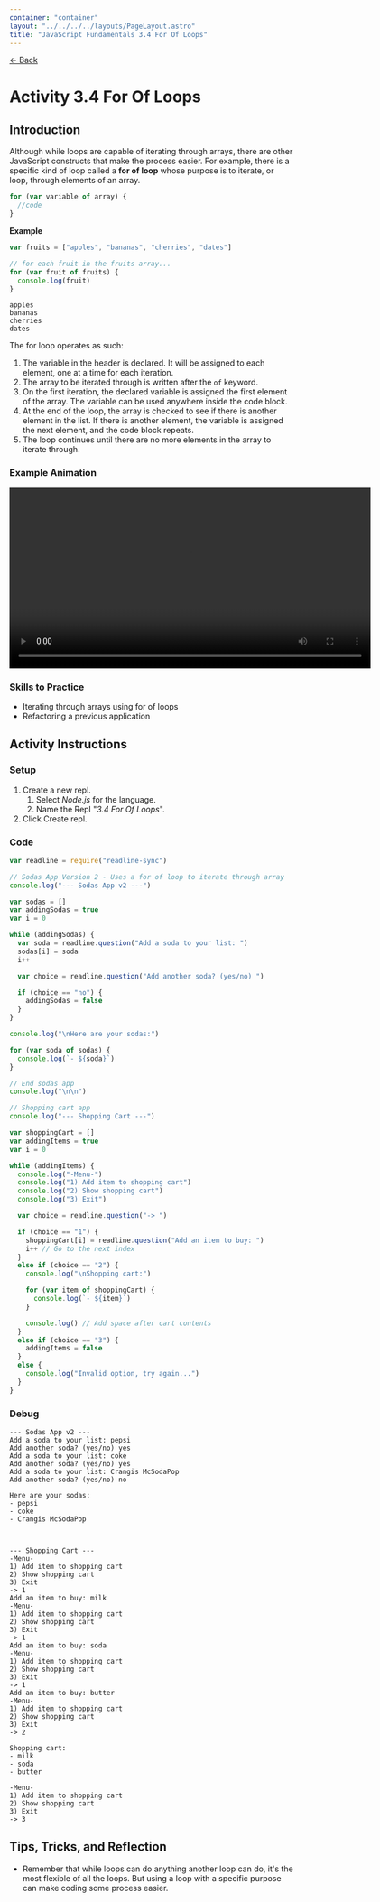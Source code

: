 ```yaml
---
container: "container"
layout: "../../../../layouts/PageLayout.astro"
title: "JavaScript Fundamentals 3.4 For Of Loops"
---
```


[← Back](/comp-sci/javascript/)

# Activity 3.4 For Of Loops

## Introduction

Although while loops are capable of iterating through arrays, there are other JavaScript constructs that make the process easier. For example, there is a specific kind of loop called a **for of loop** whose purpose is to iterate, or loop, through elements of an array.

```js
for (var variable of array) {
  //code
}
```

**Example**

```js
var fruits = ["apples", "bananas", "cherries", "dates"]

// for each fruit in the fruits array...
for (var fruit of fruits) {
  console.log(fruit)
}
```

```shell
apples
bananas
cherries
dates
```

The for loop operates as such:

1. The variable in the header is declared. It will be assigned to each element, one at a time for each iteration.
2. The array to be iterated through is written after the `of` keyword.
3. On the first iteration, the declared variable is assigned the first element of the array. The variable can be used anywhere inside the code block.
4. At the end of the loop, the array is checked to see if there is another element in the list. If there is another element, the variable is assigned the next element, and the code block repeats.
5. The loop continues until there are no more elements in the array to iterate through.

### Example Animation

<video src="/assets/video/javascript/for-of-loop-animation.mp4" width="640" controls></video>

### Skills to Practice

- Iterating through arrays using for of loops
- Refactoring a previous application

## Activity Instructions

### Setup

1. Create a new repl.
   1. Select _Node.js_ for the language.
   2. Name the Repl "_3.4 For Of Loops_".
2. Click Create repl.

### Code

```javascript
var readline = require("readline-sync")

// Sodas App Version 2 - Uses a for of loop to iterate through array
console.log("--- Sodas App v2 ---")

var sodas = []
var addingSodas = true
var i = 0

while (addingSodas) {
  var soda = readline.question("Add a soda to your list: ")
  sodas[i] = soda
  i++

  var choice = readline.question("Add another soda? (yes/no) ")

  if (choice == "no") {
    addingSodas = false
  }
}

console.log("\nHere are your sodas:")

for (var soda of sodas) {
  console.log(`- ${soda}`)
}

// End sodas app
console.log("\n\n")

// Shopping cart app
console.log("--- Shopping Cart ---")

var shoppingCart = []
var addingItems = true
var i = 0

while (addingItems) {
  console.log("-Menu-")
  console.log("1) Add item to shopping cart")
  console.log("2) Show shopping cart")
  console.log("3) Exit")

  var choice = readline.question("-> ")

  if (choice == "1") {
    shoppingCart[i] = readline.question("Add an item to buy: ")
    i++ // Go to the next index
  } 
  else if (choice == "2") {
    console.log("\nShopping cart:")

    for (var item of shoppingCart) {
      console.log(`- ${item}`)
    }

    console.log() // Add space after cart contents
  } 
  else if (choice == "3") {
    addingItems = false
  } 
  else {
    console.log("Invalid option, try again...")
  }
}
```

### Debug

```
--- Sodas App v2 ---
Add a soda to your list: pepsi
Add another soda? (yes/no) yes
Add a soda to your list: coke
Add another soda? (yes/no) yes
Add a soda to your list: Crangis McSodaPop
Add another soda? (yes/no) no

Here are your sodas:
- pepsi
- coke
- Crangis McSodaPop



--- Shopping Cart ---
-Menu-
1) Add item to shopping cart
2) Show shopping cart
3) Exit
-> 1
Add an item to buy: milk
-Menu-
1) Add item to shopping cart
2) Show shopping cart
3) Exit
-> 1
Add an item to buy: soda
-Menu-
1) Add item to shopping cart
2) Show shopping cart
3) Exit
-> 1
Add an item to buy: butter
-Menu-
1) Add item to shopping cart
2) Show shopping cart
3) Exit
-> 2

Shopping cart:
- milk
- soda
- butter

-Menu-
1) Add item to shopping cart
2) Show shopping cart
3) Exit
-> 3
```

## Tips, Tricks, and Reflection

- Remember that while loops can do anything another loop can do, it's the most flexible of all the loops. But using a loop with a specific purpose can make coding some process easier.
